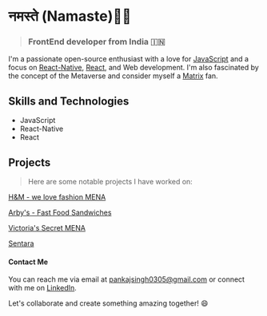 # नमस्ते (Namaste)🙏🏻

> ### FrontEnd developer from India 🇮🇳

I'm a passionate open-source enthusiast with a love for [JavaScript](https://github.com/ps0305/Javascript-Algorithms-And-Data-Structures) and a focus on [React-Native](https://reactnative.dev/), [React](https://react.dev/), and Web development. I'm also fascinated by the concept of the Metaverse and consider myself a [Matrix](https://www.imdb.com/title/tt0133093/) fan.

## Skills and Technologies
* JavaScript
* React-Native
* React


## Projects

> Here are some notable projects I have worked on:

[H&M - we love fashion MENA](https://play.google.com/store/apps/details?id=com.hm.mena&hl=en_IN&gl=US)

[Arby's - Fast Food Sandwiches](https://apps.apple.com/us/app/arbys-fast-food-sandwiches/id1348507359)

[Victoria's Secret MENA](https://play.google.com/store/apps/details?id=com.vs.mena&hl=en_US&gl=US&pli=1)

[Sentara](https://www.sentara.com/)

#### Contact Me
You can reach me via email at pankajsingh0305@gmail.com or connect with me on [LinkedIn](https://www.linkedin.com/in/pankaj0305).

Let's collaborate and create something amazing together! 😄
